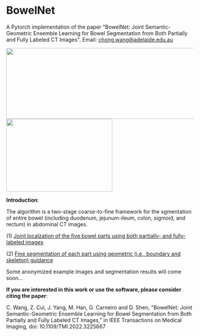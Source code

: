 # BowelNet


A Pytorch implementation of the paper "BowelNet: Joint Semantic-Geometric Ensemble Learning for Bowel Segmentation from Both Partially and Fully Labeled CT Images". Email: chong.wang@adelaide.edu.au

<img width="515" height="190" src="https://github.com/runningcw/BowelNet/blob/master/bowel_fineseg/arch/pipeline.png"/></dev>
<img width="285" height="195" src="https://github.com/runningcw/BowelNet/blob/master/bowel_fineseg/arch/segmentors.png"/></dev>


__Introduction__:

The algorithm is a two-stage coarse-to-fine framework for the sgmentation of entire bowel (including duodenum, jejunum-ileum, colon, sigmoid, and rectum) in abdominal CT images. 

(1) [Joint localzation of the five bowel parts using both partially- and fully-labeled images](https://github.com/runningcw/BowelNet/tree/master/bowel_coarseseg)

(2) [Fine segmentation of each part using geometric (i.e., boundary and skeleton) guidance](https://github.com/runningcw/BowelNet/tree/master/bowel_fineseg)


Some anonymized example images and segmentation results will come soon...

   
__If you are interested in this work or use the software, please consider citing the paper__:

C. Wang, Z. Cui, J. Yang, M. Han, G. Carneiro and D. Shen, "BowelNet: Joint Semantic-Geometric Ensemble Learning for Bowel Segmentation from Both Partially and Fully Labeled CT Images," in IEEE Transactions on Medical Imaging, doi: 10.1109/TMI.2022.3225667
